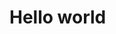 <!DOCTYPE html>
<html lang="en">
<head>
    <meta charset="UTF-8">
    <meta http-equiv="X-UA-Compatible" content="IE=edge">
    <meta name="viewport" content="width=device-width, initial-scale=1.0">
    <title>cssclass</title>
    <link rel="stylesheet" href="style.css">
    
</head>
<body>
    <h1>Hello world</h1>
</body>
</html>
